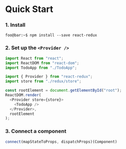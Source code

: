 # Quick Start

### 1. Install

```console
foo@bar:~$ npm install --save react-redux
```

### 2. Set up the `<Provider />`

```js
import React from "react";
import ReactDOM from "react-dom";
import TodoApp from "./TodoApp";

import { Provider } from "react-redux";
import store from "./redux/store";

const rootElement = document.getElementById("root");
ReactDOM.render(
  <Provider store={store}>
    <TodoApp />
  </Provider>,
  rootElement
);
```

### 3. Connect a component

```js
connect(mapStateToProps, dispatchProps)(Component)
```

